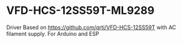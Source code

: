 # VFD-HCS-12SS59T-ML9289
Driver
Based on https://github.com/qrti/VFD-HCS-12SS59T with AC filament supply. For Arduino and ESP
